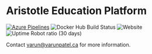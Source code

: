 # Aristotle Education Platform
[![Azure Pipelines](https://dev.azure.com/luscinia-devops/aristotle-app/_apis/build/status/aristotle-app%20-%20CI?branchName=master)](https://dev.azure.com/luscinia-devops/aristotle-app/_build/latest?definitionId=5&branchName=master)
![Docker Hub Build Status](https://img.shields.io/docker/cloud/build/varunpatel01/aristotle.svg)
![Website](https://img.shields.io/website/https/aristotle.luscinia.ca.svg)
![Uptime Robot ratio (30 days)](https://img.shields.io/uptimerobot/ratio/m782748403-128555502b78bb0a9aad8c86.svg)

Contact [varun@varunpatel.ca](mailto:varun@varunpatel.ca) for more information.
